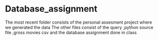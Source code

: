 # Database_assignment
The most recent folder consists of the personal assesment project where we generated the data 
The other files consist of the query ,python source file ,gross movies csv and the database assignment done in class
